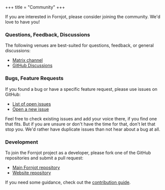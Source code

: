 +++
title = "Community"
+++

If you are interested in Fornjot, please consider joining the community. We'd love to have you!


### Questions, Feedback, Discussions

The following venues are best-suited for questions, feedback, or general discussions:

- [Matrix channel]
- [GitHub Discussions](https://github.com/hannobraun/Fornjot/discussions)


### Bugs, Feature Requests

If you found a bug or have a specific feature request, please use issues on GitHub:

- [List of open issues](https://github.com/hannobraun/Fornjot/issues)
- [Open a new issue](https://github.com/hannobraun/Fornjot/issues/new)

Feel free to check existing issues and add your voice there, if you find one that fits. But if you are unsure or don't have the time for that, don't let that stop you. We'd rather have duplicate issues than not hear about a bug at all.


### Development

To join the Fornjot project as a developer, please fork one of the GitHub repositories and submit a pull request:

- [Main Fornjot repository](https://github.com/hannobraun/Fornjot)
- [Website repository](https://github.com/hannobraun/www.fornjot.app)

If you need some guidance, check out the [contribution guide](https://github.com/hannobraun/Fornjot/blob/main/CONTRIBUTING.md).


[Matrix channel]: https://matrix.to/#/#fornjot:braun-odw.eu
